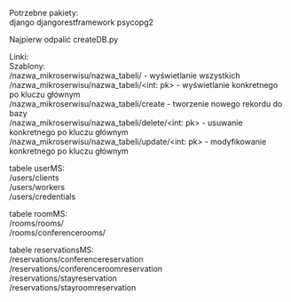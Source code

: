 Potrzebne pakiety:  
django djangorestframework psycopg2  

Najpierw odpalić createDB.py  

Linki:  
Szablony:  
/nazwa_mikroserwisu/nazwa_tabeli/ - wyświetlanie wszystkich  
/nazwa_mikroserwisu/nazwa_tabeli/<int: pk> - wyświetlanie konkretnego po kluczu głównym  
/nazwa_mikroserwisu/nazwa_tabeli/create - tworzenie nowego rekordu do bazy  
/nazwa_mikroserwisu/nazwa_tabeli/delete/<int: pk> - usuwanie konkretnego po kluczu głównym  
/nazwa_mikroserwisu/nazwa_tabeli/update/<int: pk> - modyfikowanie konkretnego po kluczu głównym  


tabele userMS:  
/users/clients  
/users/workers  
/users/credentials  

tabele roomMS:  
/rooms/rooms/  
/rooms/conferencerooms/  

tabele reservationsMS:  
/reservations/conferencereservation  
/reservations/conferenceroomreservation  
/reservations/stayreservation  
/reservations/stayroomreservation  